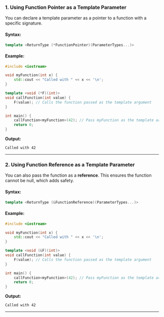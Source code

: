 

### **1. Using Function Pointer as a Template Parameter**
You can declare a template parameter as a pointer to a function with a specific signature.

#### Syntax:
```cpp
template <ReturnType (*FunctionPointer)(ParameterTypes...)>
```

#### Example:
```cpp
#include <iostream>

void myFunction(int x) {
    std::cout << "Called with " << x << '\n';
}

template <void (*F)(int)>
void callFunction(int value) {
    F(value); // Calls the function passed as the template argument
}

int main() {
    callFunction<myFunction>(42); // Pass myFunction as the template argument
    return 0;
}
```

**Output:**
```
Called with 42
```

---

### **2. Using Function Reference as a Template Parameter**
You can also pass the function as a **reference**. This ensures the function cannot be null, which adds safety.

#### Syntax:
```cpp
template <ReturnType (&FunctionReference)(ParameterTypes...)>
```

#### Example:
```cpp
#include <iostream>

void myFunction(int x) {
    std::cout << "Called with " << x << '\n';
}

template <void (&F)(int)>
void callFunction(int value) {
    F(value); // Calls the function passed as the template argument
}

int main() {
    callFunction<myFunction>(42); // Pass myFunction as the template argument
    return 0;
}
```

**Output:**
```
Called with 42
```

---
